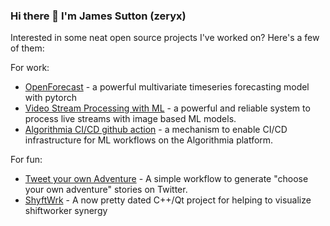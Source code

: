 ### Hi there 👋 I'm James Sutton (zeryx)
Interested in some neat open source projects I've worked on? Here's a few of them:

For work:
* [OpenForecast](https://github.com/algorithmia-algorithms/OpenForecast) - a powerful multivariate timeseries forecasting model with pytorch
* [Video Stream Processing with ML](https://github.com/algorithmia-algorithms/ml-video-streaming) - a powerful and reliable system to process live streams with image based ML models.
* [Algorithmia CI/CD github action](https://github.com/marketplace/actions/algorithmia-ci-cd) - a mechanism to enable CI/CD infrastructure for ML workflows on the Algorithmia platform.

For fun:
* [Tweet your own Adventure](https://github.com/zeryx/tweet-your-own-adventure) - A simple workflow to generate "choose your own adventure" stories on Twitter.
* [ShyftWrk](https://github.com/zeryx/ShyftWrkQT) - A now pretty dated C++/Qt project for helping to visualize shiftworker synergy
